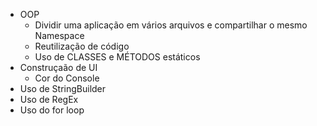 * OOP
    * Dividir uma aplicação em vários arquivos e compartilhar o mesmo Namespace
    * Reutilização de código
    * Uso de CLASSES e MÉTODOS estáticos
* Construçaão de UI
    * Cor do Console
* Uso de StringBuilder
* Uso de RegEx
* Uso do for loop